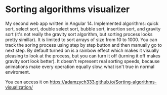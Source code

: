 # Sorting algorithms visualizer

My second web app written in Angular 14. Implemented algorithms: quick sort, select sort, double select sort, bubble sort, insertion sort, and gravity sort (it's not really the gravity sort algorithm, but sorting process looks pretty simillar). It is limited to sort arrays of size from 10 to 1000. You can track the soring process using step by step button and then manually go to next step. By default turned on is a rainbow effect which makes it visually pleasing to look at the process, but you can turn it off (turning it off makes gravity sort look better). It doesn't represent real sorting speeds, because animations make every operation equally slow, what isn't true in normal enviroment.

You can access it on https://adamzych333.github.io/Sorting-algorithms-visualization/

